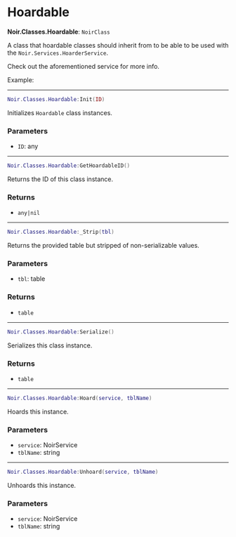 # Hoardable

**Noir.Classes.Hoardable**: `NoirClass`

A class that hoardable classes should inherit from to be able to be used with the `Noir.Services.HoarderService`.

Check out the aforementioned service for more info.

Example:

---

```lua
Noir.Classes.Hoardable:Init(ID)
```
Initializes `Hoardable` class instances.

### Parameters
- `ID`: any

---

```lua
Noir.Classes.Hoardable:GetHoardableID()
```
Returns the ID of this class instance.

### Returns
- `any|nil`

---

```lua
Noir.Classes.Hoardable:_Strip(tbl)
```
Returns the provided table but stripped of non-serializable values.

### Parameters
- `tbl`: table
### Returns
- `table`

---

```lua
Noir.Classes.Hoardable:Serialize()
```
Serializes this class instance.

### Returns
- `table`

---

```lua
Noir.Classes.Hoardable:Hoard(service, tblName)
```
Hoards this instance.

### Parameters
- `service`: NoirService
- `tblName`: string

---

```lua
Noir.Classes.Hoardable:Unhoard(service, tblName)
```
Unhoards this instance.

### Parameters
- `service`: NoirService
- `tblName`: string